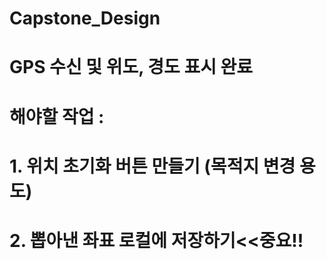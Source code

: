 # Capstone_Design

# GPS 수신 및 위도, 경도 표시 완료

# 해야할 작업 :
# 1. 위치 초기화 버튼 만들기 (목적지 변경 용도)
# 2. 뽑아낸 좌표 로컬에 저장하기<<중요!!